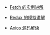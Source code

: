 - [Fetch 的实例讲解](https://github.com/zouxiaomingya/JavaScript/issues/1)

- [Redux 的模拟讲解](https://github.com/zouxiaomingya/JavaScript/issues/2)

- [Axios 源码解读](https://github.com/zouxiaomingya/JavaScript/issues/3)

